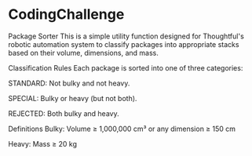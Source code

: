# CodingChallenge

Package Sorter
This is a simple utility function designed for Thoughtful's robotic automation system to classify packages into appropriate stacks based on their volume, dimensions, and mass.

Classification Rules
Each package is sorted into one of three categories:

STANDARD: Not bulky and not heavy.

SPECIAL: Bulky or heavy (but not both).

REJECTED: Both bulky and heavy.

Definitions
Bulky: Volume ≥ 1,000,000 cm³ or any dimension ≥ 150 cm

Heavy: Mass ≥ 20 kg
